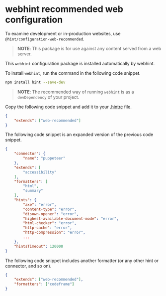 # webhint recommended web configuration

To examine development or in-production websites, use
`@hint/configuration-web-recommended`.

> **NOTE**:  This package is for use against any content served from a web
> server.

This `webhint` configuration package is installed automatically by webhint.

To install `webhint`, run the command in the following code snippet.

```bash
npm install hint --save-dev
```

> **NOTE**:  The recommended way of running `webhint` is as a `devDependency`
> of your project.

Copy the following code snippet and add it to your
[.hintrc][UserGuideConfiguringWebhintSummary] file.

```json
{
    "extends": ["web-recommended"]
}
```

The following code snippet is an expanded version of the previous code snippet.

```json
{
    "connector": {
        "name": "puppeteer"
    },
    "extends": [
        "accessibility"
    ],
    "formatters": [
        "html",
        "summary"
    ],
    "hints": {
        "axe": "error",
        "content-type": "error",
        "disown-opener": "error",
        "highest-available-document-mode": "error",
        "html-checker": "error",
        "http-cache": "error",
        "http-compression": "error",
        ...
    },
    "hintsTimeout": 120000
}
```

The following code snippet includes another formatter \(or any other
hint or connector, and so on\).

```json
{
    "extends": ["web-recommended"],
    "formatters": ["codeframe"]
}
```

<!-- links -->

[UserGuideConfiguringWebhintSummary]: ../hint/docs/user-guide/configuring-webhint/summary.md "Configure webhint | webhint"
